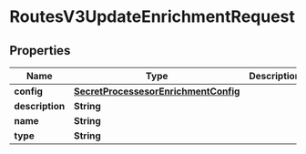 

# RoutesV3UpdateEnrichmentRequest


## Properties

| Name | Type | Description | Notes |
|------------ | ------------- | ------------- | -------------|
|**config** | [**SecretProcessesorEnrichmentConfig**](SecretProcessesorEnrichmentConfig.md) |  |  [optional] |
|**description** | **String** |  |  [optional] |
|**name** | **String** |  |  [optional] |
|**type** | **String** |  |  [optional] |



